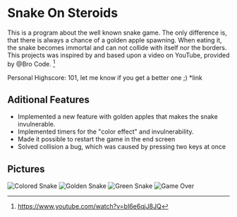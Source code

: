 # Snake On Steroids
This is a program about the well known snake game. The only difference is, that there is always a chance of a golden apple spawning. When eating it, the snake becomes immortal and can not collide with itself nor the borders. This projects was inspired by and based upon a video on YouTube, provided by @Bro Code. [^1]

Personal Highscore: 101, let me know if you get a better one ;)
*link

## Aditional Features
- Implemented a new feature with golden apples that makes the snake invulnerable.
- Implemented timers for the "color effect" and invulnerability.
- Made it possible to restart the game in the end screen
- Solved collision a bug, which was caused by pressing two keys at once
 
 ## Pictures
![Colored Snake](https://github.com/yasinfahmy/Snake-On-Steroids/blob/main/Snake/images/ColoredSnake.png)
![Golden Snake](https://github.com/yasinfahmy/Snake-On-Steroids/blob/main/Snake/images/GoldenSnake.png)
![Green Snake](https://github.com/yasinfahmy/Snake-On-Steroids/blob/main/Snake/images/GreenSnake.png)
![Game Over](https://github.com/yasinfahmy/Snake-On-Steroids/blob/main/Snake/images/GameOver.png)

 [^1]: https://www.youtube.com/watch?v=bI6e6qjJ8JQ
